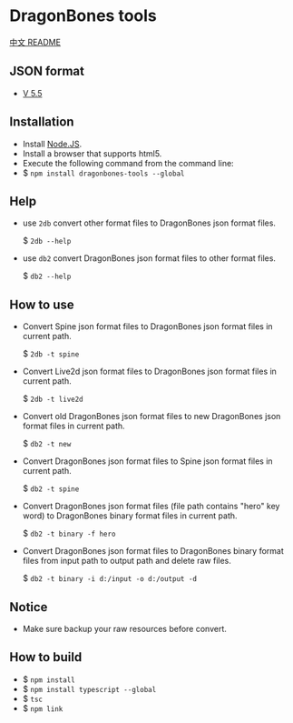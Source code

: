 # DragonBones tools
[中文 README](./README-zh_CN.md)
## JSON format
* [V 5.5](./doc/dragonbones_json_format_5.5.md)

## Installation
* Install [Node.JS](https://nodejs.org/).
* Install a browser that supports html5.
* Execute the following command from the command line:
* $ `npm install dragonbones-tools --global`

## Help
* use `2db` convert other format files to DragonBones json format files.
    
    $ `2db --help`
* use `db2` convert DragonBones json format files to other format files.
    
    $ `db2 --help`

## How to use
* Convert Spine json format files to DragonBones json format files in current path.
    
    $ `2db -t spine`
* Convert Live2d json format files to DragonBones json format files in current path.
    
    $ `2db -t live2d`
* Convert old DragonBones json format files to new DragonBones json format files in current path.
    
    $ `db2 -t new`
* Convert DragonBones json format files to Spine json format files in current path.
    
    $ `db2 -t spine`
* Convert DragonBones json format files (file path contains "hero" key word) to DragonBones binary format files in current path.
    
    $ `db2 -t binary -f hero`
* Convert DragonBones json format files to DragonBones binary format files from input path to output path and delete raw files.
    
    $ `db2 -t binary -i d:/input -o d:/output -d`

## Notice
* Make sure backup your raw resources before convert.

## How to build
* $ `npm install`
* $ `npm install typescript --global`
* $ `tsc`
* $ `npm link`
